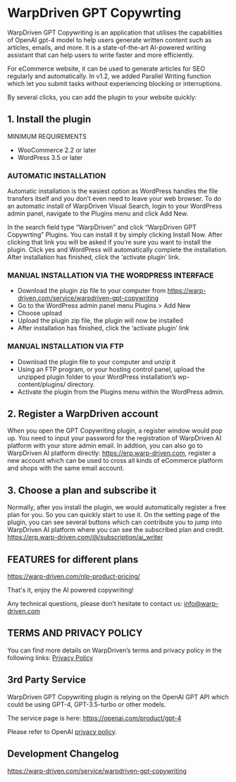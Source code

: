 # WarpDriven GPT Copywrting

WarpDriven GPT Copywriting is an application that utilises the capabilities of OpenAI gpt-4 model to help users generate written content such as articles, emails, and more. It is a state-of-the-art AI-powered writing assistant that can help users to write faster and more efficiently. 

For eCommerce website, it can be used to generate articles for SEO regularly and automatically. In v1.2, we added Parallel Writing function which let you submit tasks without experiencing blocking or interruptions.

By several clicks, you can add the plugin to your website quickly:

## 1. Install the plugin

MINIMUM REQUIREMENTS
- WooCommerce 2.2 or later
- WordPress 3.5 or later

### AUTOMATIC INSTALLATION
Automatic installation is the easiest option as WordPress handles the file transfers itself and you don’t even need to leave your web browser. To do an automatic install of WarpDriven Visual Search, login to your WordPress admin panel, navigate to the Plugins menu and click Add New.

In the search field type “WarpDriven” and click “WarpDriven GPT Copywrting” Plugins. You can install it by simply clicking Install Now. After clicking that link you will be asked if you’re sure you want to install the plugin. Click yes and WordPress will automatically complete the installation. After installation has finished, click the ‘activate plugin’ link.

### MANUAL INSTALLATION VIA THE WORDPRESS INTERFACE
- Download the plugin zip file to your computer from https://warp-driven.com/service/warpdriven-gpt-copywriting
- Go to the WordPress admin panel menu Plugins > Add New
- Choose upload
- Upload the plugin zip file, the plugin will now be installed
- After installation has finished, click the ‘activate plugin’ link

### MANUAL INSTALLATION VIA FTP
- Download the plugin file to your computer and unzip it
- Using an FTP program, or your hosting control panel, upload the unzipped plugin folder to your WordPress installation’s wp-content/plugins/ directory.
- Activate the plugin from the Plugins menu within the WordPress admin.

## 2. Register a WarpDriven account
When you open the GPT Copywriting plugin, a register window would pop up. You need to input your password for the registration of WarpDriven AI platform with your store admin email.
In addtion, you can also go to WarpDriven AI platform directly: https://erp.warp-driven.com, register a new account which can be used to cross all kinds of eCommerce platform and shops with the same email account.

## 3. Choose a plan and subscribe it

Normally, after you install the plugin, we would automatically register a free plan for you. So you can quickly start to use it. 
On the setting page of the plugin, you can see several buttons which can contribute you to jump into WarpDriven AI platform where you can see the subscribed plan and credit.
https://erp.warp-driven.com/@/subscription/ai_writer

## FEATURES for different plans

https://warp-driven.com/nlp-product-pricing/


That's it, enjoy the AI powered copywriting!

Any technical questions, please don’t hesitate to contact us: info@warp-driven.com

## TERMS AND PRIVACY POLICY
You can find more details on WarpDriven’s terms and privacy policy in the following links: [Privacy Policy](https://warp-driven.com/privacy-policy/)

## 3rd Party Service
WarpDriven GPT Copywriting plugin is relying on the OpenAI GPT API which could be using GPT-4, GPT-3.5-turbo or other models. 

The service page is here: https://openai.com/product/gpt-4

Please refer to OpenAI [privacy policy](https://openai.com/policies/privacy-policy).


## Development Changelog
https://warp-driven.com/service/warpdriven-gpt-copywriting
